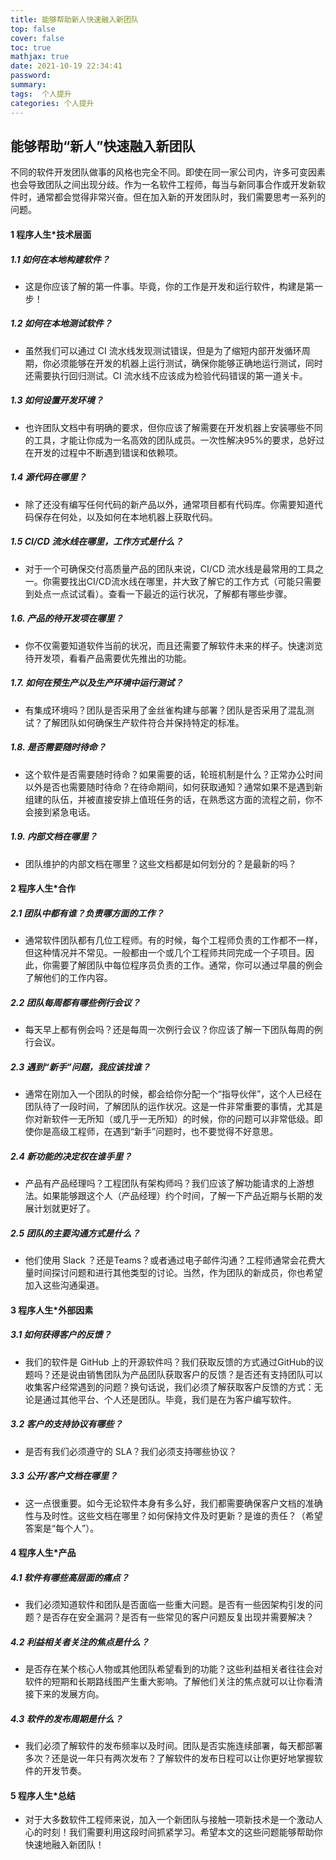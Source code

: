 ```yaml
---
title: 能够帮助新人快速融入新团队
top: false
cover: false
toc: true
mathjax: true
date: 2021-10-19 22:34:41
password:
summary:
tags:  个人提升
categories: 个人提升
---
```

## 能够帮助“新人”快速融入新团队
不同的软件开发团队做事的风格也完全不同。即使在同一家公司内，许多可变因素也会导致团队之间出现分歧。作为一名软件工程师，每当与新同事合作或开发新软件时，通常都会觉得非常兴奋。但在加入新的开发团队时，我们需要思考一系列的问题。

#### 1 	程序人生*技术层面

##### 1.1 如何在本地构建软件？
- 这是你应该了解的第一件事。毕竟，你的工作是开发和运行软件，构建是第一步！

#####  1.2 如何在本地测试软件？
- 虽然我们可以通过 CI 流水线发现测试错误，但是为了缩短内部开发循环周期，你必须能够在开发的机器上运行测试，确保你能够正确地运行测试，同时还需要执行回归测试。CI 流水线不应该成为检验代码错误的第一道关卡。

#####  1.3 如何设置开发环境？
- 也许团队文档中有明确的要求，但你应该了解需要在开发机器上安装哪些不同的工具，才能让你成为一名高效的团队成员。一次性解决95%的要求，总好过在开发的过程中不断遇到错误和依赖项。

##### 1.4 源代码在哪里？
- 除了还没有编写任何代码的新产品以外，通常项目都有代码库。你需要知道代码保存在何处，以及如何在本地机器上获取代码。

#####  1.5 CI/CD 流水线在哪里，工作方式是什么？
- 对于一个可确保交付高质量产品的团队来说，CI/CD 流水线是最常用的工具之一。你需要找出CI/CD流水线在哪里，并大致了解它的工作方式（可能只需要到处点一点试试看）。查看一下最近的运行状况，了解都有哪些步骤。

##### 1.6.	产品的待开发项在哪里？
- 你不仅需要知道软件当前的状况，而且还需要了解软件未来的样子。快速浏览待开发项，看看产品需要优先推出的功能。

#####  1.7.	如何在预生产以及生产环境中运行测试？
- 有集成环境吗？团队是否采用了金丝雀构建与部署？团队是否采用了混乱测试？了解团队如何确保生产软件符合并保持特定的标准。

#####  1.8.	是否需要随时待命？
- 这个软件是否需要随时待命？如果需要的话，轮班机制是什么？正常办公时间以外是否也需要随时待命？在待命期间，如何获取通知？通常如果不是遇到新组建的队伍，并被直接安排上值班任务的话，在熟悉这方面的流程之前，你不会接到紧急电话。

##### 1.9.	内部文档在哪里？
- 团队维护的内部文档在哪里？这些文档都是如何划分的？是最新的吗？

#### 2 程序人生*合作

##### 2.1 团队中都有谁？负责哪方面的工作？
- 通常软件团队都有几位工程师。有的时候，每个工程师负责的工作都不一样，但这种情况并不常见。一般都由一个或几个工程师共同完成一个子项目。因此，你需要了解团队中每位程序员负责的工作。通常，你可以通过早晨的例会了解他们的工作内容。

##### 2.2 团队每周都有哪些例行会议？
- 每天早上都有例会吗？还是每周一次例行会议？你应该了解一下团队每周的例行会议。

##### 2.3 遇到“新手”问题，我应该找谁？
- 通常在刚加入一个团队的时候，都会给你分配一个“指导伙伴”，这个人已经在团队待了一段时间，了解团队的运作状况。这是一件非常重要的事情，尤其是你对新软件一无所知（或几乎一无所知）的时候，你的问题可以非常低级。即使你是高级工程师，在遇到“新手”问题时，也不要觉得不好意思。

##### 2.4 	新功能的决定权在谁手里？
- 产品有产品经理吗？工程团队有架构师吗？我们应该了解功能请求的上游想法。如果能够跟这个人（产品经理）约个时间，了解一下产品近期与长期的发展计划就更好了。

##### 2.5 	团队的主要沟通方式是什么？
- 他们使用 Slack ？还是Teams？或者通过电子邮件沟通？工程师通常会花费大量时间探讨问题和进行其他类型的讨论。当然，作为团队的新成员，你也希望加入这些沟通渠道。

####  3 程序人生*外部因素

##### 3.1	如何获得客户的反馈？
- 我们的软件是 GitHub 上的开源软件吗？我们获取反馈的方式通过GitHub的议题吗？还是说由销售团队为产品团队获取客户的反馈？是否还有支持团队可以收集客户经常遇到的问题？换句话说，我们必须了解获取客户反馈的方式：无论是通过其他平台、个人还是团队。毕竟，我们是在为客户编写软件。

##### 3.2	客户的支持协议有哪些？
- 是否有我们必须遵守的 SLA？我们必须支持哪些协议？

##### 3.3	公开/客户文档在哪里？
- 这一点很重要。如今无论软件本身有多么好，我们都需要确保客户文档的准确性与及时性。这些文档在哪里？如何保持文件及时更新？是谁的责任？（希望答案是“每个人”）。

####  4 程序人生*产品
#####  4.1 软件有哪些高层面的痛点？
- 我们必须知道软件和团队是否面临一些重大问题。是否有一些因架构引发的问题？是否存在安全漏洞？是否有一些常见的客户问题反复出现并需要解决？

#####  4.2 利益相关者关注的焦点是什么？
- 是否存在某个核心人物或其他团队希望看到的功能？这些利益相关者往往会对软件的短期和长期路线图产生重大影响。了解他们关注的焦点就可以让你看清接下来的发展方向。

#####  4.3 软件的发布周期是什么？
- 我们必须了解软件的发布频率以及时间。团队是否实施连续部署，每天都部署多次？还是说一年只有两次发布？了解软件的发布日程可以让你更好地掌握软件的开发节奏。

#### 5 程序人生*总结
- 对于大多数软件工程师来说，加入一个新团队与接触一项新技术是一个激动人心的时刻！我们需要利用这段时间抓紧学习。希望本文的这些问题能够帮助你快速地融入新团队！
